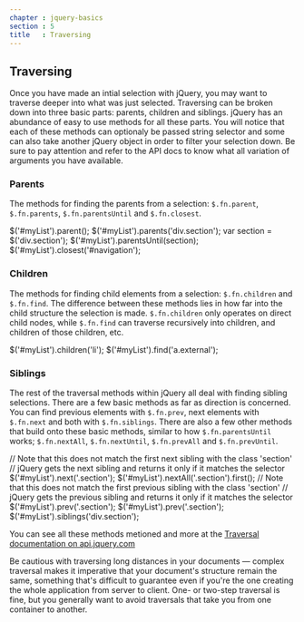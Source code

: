 ```yaml
---
chapter : jquery-basics
section : 5
title   : Traversing
---
```

## Traversing

Once you have made an intial selection with jQuery, you may want to traverse
deeper into what was just selected. Traversing can be broken down into three
basic parts: parents, children and siblings. jQuery has an abundance of easy
to use methods for all these parts. You will notice that each of these methods
can optionaly be passed string selector and some can also take another jQuery
object in order to filter your selection down. Be sure to pay attention and
refer to the API docs to know what all variation of arguments you have
available.


### Parents

The methods for finding the parents from a selection: `$.fn.parent`, `$.fn.parents`, `$.fn.parentsUntil` and `$.fn.closest`. 

<javascript caption="Selecting an element's direct parent">
$('#myList').parent();
</javascript>

<javascript caption="Selecting all the parents of an element that match a given selector">
$('#myList').parents('div.section');
</javascript>

<javascript caption="Selecting all the parents of an element up to, but *not including* the selector">
var section = $('div.section');
$('#myList').parentsUntil(section);
</javascript>
<javascript caption="Selecting the closest parent, note that only one parent will be selected and that the initial element itself is included in the search">
  $('#myList').closest('#navigation');
</javascript>

### Children

The methods for finding child elements from a selection: `$.fn.children` and
`$.fn.find`. The difference between these methods lies in how far into the
child structure the selection is made. `$.fn.children` only operates on direct
child nodes, while `$.fn.find` can traverse recursively into children, and
children of those children, etc.

<javascript caption="Selecting an element's direct children">
$('#myList').children('li');
</javascript>

<javascript caption="Finding all the links within a selection that match the selector">
$('#myList').find('a.external');
</javascript>

### Siblings

The rest of the traversal methods within jQuery all deal with finding sibling
selections. There are a few basic methods as far as direction is concerned. You
can find previous elements with `$.fn.prev`, next elements with `$.fn.next` and
both with `$.fn.siblings`. There are also a few other methods that build onto
these basic methods, similar to how `$.fn.parentsUntil` works; `$.fn.nextAll`,
`$.fn.nextUntil`, `$.fn.prevAll` and `$.fn.prevUntil`.

<javascript caption="Selecting an element's next sibling, filtering it by a selector">
// Note that this does not match the first next sibling with the class 'section'
// jQuery gets the next sibling and returns it only if it matches the selector
$('#myList').next('.section');
</javascript>

<javascript caption="Selecting an element's next sibling that matches a selector">
$('#myList').nextAll('.section').first();
</javascript>

<javascript caption="Selecting an element's previous sibling, filtering it by a selector">
// Note that this does not match the first previous sibling with the class 'section'
// jQuery gets the previous sibling and returns it only if it matches the selector
$('#myList').prev('.section');
</javascript>

<javascript caption="Selecting an element's previous sibling that matches the given selector">
$('#myList').prev('.section');
</javascript>

<javascript caption="Selecting an element's siblings in both directions that matches the given selector">
    $('#myList').siblings('div.section');
</javascript>

You can see all these methods metioned and more at the
[Traversal documentation on api.jquery.com](http://api.jquery.com/category/traversing/tree-traversal/)

<div class="note" markdown="1">
Be cautious with traversing long distances in
your documents — complex traversal makes it imperative that your document's
structure remain the same, something that's difficult to guarantee even if
you're the one creating the whole application from server to client. One- or
two-step traversal is fine, but you generally want to avoid traversals that
take you from one container to another.
</div>
